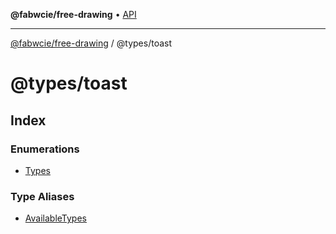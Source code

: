 **@fabwcie/free-drawing** • [API](../../README.md)

***

[@fabwcie/free-drawing](../../README.md) / @types/toast

# @types/toast

## Index

### Enumerations

- [Types](enumerations/Types.md)

### Type Aliases

- [AvailableTypes](type-aliases/AvailableTypes.md)
